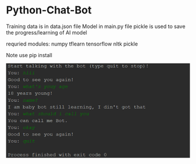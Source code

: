 # Python-Chat-Bot
Training data is in data.json file 
Model in main.py file 
pickle is used to save the progress/learning of AI model

requried modules:
numpy
tflearn
tensorflow
nltk
pickle


Note use pip install 
<div style:"margin:10em">
<img src="gt.PNG" alt="image">
</div>
